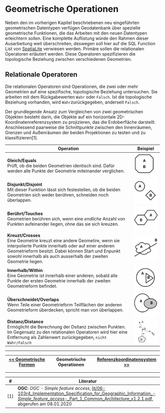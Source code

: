# Geometrische Operationen

Neben den im vorherigen Kapitel beschriebenen neu eingeführten geometrischen Datentypen verfügen Geodatenbank über spezielle geometrische Funktionen, die das Arbeiten mit den neuen Datentypen erleichtern sollen. Eine komplette Auflistung würde den Rahmen dieser Ausarbeitung weit überschreiten, deswegen soll hier auf die SQL Function List von [SpatiaLite](http://www.gaia-gis.it/gaia-sins/spatialite-sql-4.3.0.html) verwiesen werden. Primäre sollen die relationalen Operatoren erläutert werden. Diese Operatoren spezifizieren die topologische Beziehung zwischen verschiedenen Geometrien.

## Relationale Operatoren

Die relationalen Operatoren sind Operationen, die zwei oder mehr Geometrien auf eine spezifische, topologische Beziehung untersuchen. Sie arbeiten mit dem Rückgabewerten `Wahr` oder `Falsch`. Ist die topologische Beziehung vorhanden, wird `Wahr`zurückgegeben, anderseit `Falsch`.

Der grundlegende Ansatz zum Vergleichen von zwei geometrischen Objekten besteht darin, die Objekte auf ein horizontale 2D-Koordinatenreferenzsystem zu projizieren, das die Erdoberfläche darstellt. Anschliessend paarweise die Schnittpunkte zwischen den Innenräumen, Grenzen und Außenräumen der beiden Projektionen zu testen und zu klassifizieren[1].

| Operation | Beispiel
| ------ | -----------
| **Gleich/Equals**<br/> Prüft, ob die beiden Geometrien identisch sind. Dafür werden alle Punkte der Geometrie miteinander verglichen. | ![gleich](img/equals.png)
| **Disjunkt/Disjoint**<br/> Mit dieser Funktion lässt sich festestellen, ob die beiden Geometrien sich weder berühren, schneiden noch überlappen. | ![disjoint](img/disjunkt.png)
| **Berührt/Touches**<br/> Geometrien berühren sich, wenn eine *endliche* Anzahl von Punkten aufeinander liegen, ohne das sie sich kreuzen. | ![touches](img/touches.png)
| **Kreuzt/Crosses**<br/> Eine Geometrie kreuzt eine andere Geometire, wenn sie interpolierte Punkte innerhalb oder auf einer anderen Geometrieform besitzt. Dabei können Start und Enpunkt sowohl innerhalb als auch ausserhalb der zweiten Geometrie liegen.  | ![crosses](img/crosses.png)
| **Innerhalb/Within**<br/> Eine Geometrie ist innerhalb einer anderen, sobald  alle Punkte der ersten Geometrie innerhalb der zweiten Geometrieform befindet. | ![contains](img/contains.png)
| **Überschneidet/Overlaps**<br/> Wenn Teile einer Geometrieform Teilflächen der anderen Geometrieform überdecken, spricht man von überlappen. | ![overlaps](img/overlaps.png)
| **Distanz/Distance**<br/> Ermöglicht die Berechnung der Dsitanz zwischen Punkten. Im Gegensatz zu den relationalen Operatoren wird hier eine Entfernung als Zahlenwert zurückgegeben, `nicht Wahr/Falsch` | ![distance](img/distance.png)

---

| [<< Geometrische Formen](02_datatypes.md) | Geometrische Operationen | [Referenzkoordinatensystem >>](04_coordinate_system.md) |
|------------------------------------|------------|-------------------------------------|

---

| #   | Literatur            |
| --- |--------------------------------------------------------------------------------------------------------------------------------------------------------------------------------------------------|
| [1] | **OGC**: *OGC -  Simple feature access*, [lit/06-103r4_Implementation_Specification_for_Geographic_Information_-_Simple_feature_access_-_Part_1_Common_Architecture_v1.2.1.pdf](lit/06-103r4_Implementation_Specification_for_Geographic_Information_-_Simple_feature_access_-_Part_1_Common_Architecture_v1.2.1.pdf), abgerufen am 08.01.2020  |
